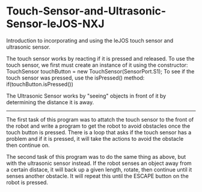 # Touch-Sensor-and-Ultrasonic-Sensor-leJOS-NXJ
Introduction to incorporating and using the leJOS touch sensor and ultrasonic sensor.

The touch sensor works by reacting if it is pressed and released. To use the touch sensor, we first must create an instance of it using the constructor:
  TouchSensor touchButton = new TouchSensor(SensorPort.S1);
To see if the touch sensor was pressed, use the isPressed() method:
  if(touchButton.isPressed())

The Ultrasonic Sensor works by "seeing" objects in front of it by determining the distance it is away.

-------------------------------------------------------------------------------------------------------------------------------------

The first task of this program was to attatch the touch sensor to the front of the robot and write a program to get the robot to avoid obstacles once the touch button is pressed. There is a loop that asks if the touch sensor has a problem and if it is pressed, it will take the actions to avoid the obstacle then continue on.

The second task of this program was to do the same thing as above, but with the ultrasonic sensor instead. If the robot senses an object away from a certain distace, it will back up a given length, rotate, then continue until it senses another obstacle. It will repeat this until the ESCAPE button on the robot is pressed.
